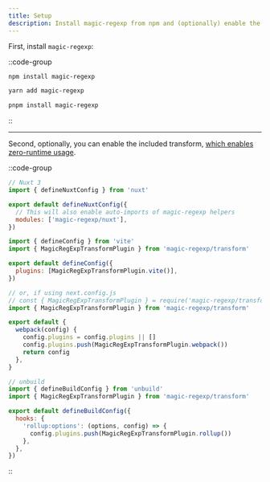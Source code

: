 ```yaml
---
title: Setup
description: Install magic-regexp from npm and (optionally) enable the build-time transform via a plugin.
---
```


First, install `magic-regexp`:

::code-group

```sh [npm]
npm install magic-regexp
```

```sh [yarn]
yarn add magic-regexp
```

```sh [pnpm]
pnpm install magic-regexp
```

::

---

Second, optionally, you can enable the included transform, [which enables zero-runtime usage](/getting-started/usage#build-time-transform).

::code-group

```js [nuxt.config.ts]
// Nuxt 3
import { defineNuxtConfig } from 'nuxt'

export default defineNuxtConfig({
  // This will also enable auto-imports of magic-regexp helpers
  modules: ['magic-regexp/nuxt'],
})
```

```js [vite.config.ts]
import { defineConfig } from 'vite'
import { MagicRegExpTransformPlugin } from 'magic-regexp/transform'

export default defineConfig({
  plugins: [MagicRegExpTransformPlugin.vite()],
})
```

```js [next.config.mjs]
// or, if using next.config.js
// const { MagicRegExpTransformPlugin } = require('magic-regexp/transform')
import { MagicRegExpTransformPlugin } from 'magic-regexp/transform'

export default {
  webpack(config) {
    config.plugins = config.plugins || []
    config.plugins.push(MagicRegExpTransformPlugin.webpack())
    return config
  },
}
```

```js [build.config.ts ]
// unbuild
import { defineBuildConfig } from 'unbuild'
import { MagicRegExpTransformPlugin } from 'magic-regexp/transform'

export default defineBuildConfig({
  hooks: {
    'rollup:options': (options, config) => {
      config.plugins.push(MagicRegExpTransformPlugin.rollup())
    },
  },
})
```

::
